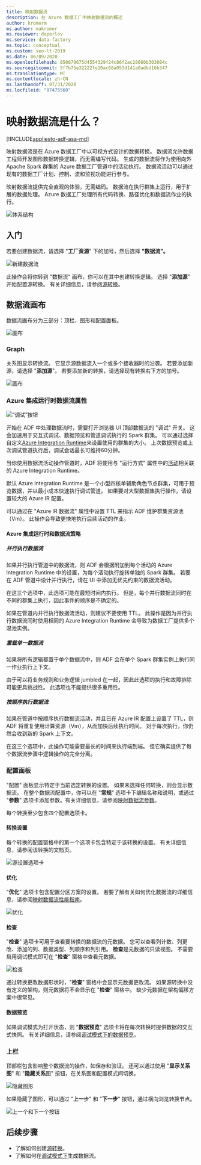 ```yaml
---
title: 映射数据流
description: 在 Azure 数据工厂中映射数据流的概述
author: kromerm
ms.author: makromer
ms.reviewer: daperlov
ms.service: data-factory
ms.topic: conceptual
ms.custom: seo-lt-2019
ms.date: 06/09/2020
ms.openlocfilehash: 850879675d4554329f24c86f2ac28660b303084c
ms.sourcegitcommit: 5f7b75e32222fe20ac68a053d141a0adbd16b347
ms.translationtype: MT
ms.contentlocale: zh-CN
ms.lasthandoff: 07/31/2020
ms.locfileid: "87475560"
---
```

# <a name="what-are-mapping-data-flows"></a>映射数据流是什么？

[!INCLUDE[appliesto-adf-asa-md](includes/appliesto-adf-asa-md.md)]

映射数据流是在 Azure 数据工厂中以可视方式设计的数据转换。 数据流允许数据工程师开发图形数据转换逻辑，而无需编写代码。 生成的数据流将作为使用向外 Apache Spark 群集的 Azure 数据工厂管道中的活动执行。 数据流活动可以通过现有的数据工厂计划、控制、流和监视功能进行参与。

映射数据流提供完全直观的体验，无需编码。 数据流在执行群集上运行，用于扩展的数据处理。 Azure 数据工厂处理所有代码转换、路径优化和数据流作业的执行。

![体系结构](media/data-flow/adf-data-flows.png "体系结构")

## <a name="getting-started"></a>入门

若要创建数据流，请选择 "**工厂资源**" 下的加号，然后选择 **"数据流"。** 

![新建数据流](media/data-flow/newdataflow2.png "新建数据流")

此操作会将你转到 "数据流" 画布，你可以在其中创建转换逻辑。 选择 "**添加源**" 开始配置源转换。 有关详细信息，请参阅[源转换](data-flow-source.md)。

## <a name="data-flow-canvas"></a>数据流画布

数据流画布分为三部分：顶栏、图形和配置面板。 

![画布](media/data-flow/canvas1.png "画布")

### <a name="graph"></a>Graph

关系图显示转换流。 它显示源数据流入一个或多个接收器时的沿袭。 若要添加新源，请选择 "**添加源**"。 若要添加新的转换，请选择现有转换右下方的加号。

![画布](media/data-flow/canvas2.png "画布")

### <a name="azure-integration-runtime-data-flow-properties"></a>Azure 集成运行时数据流属性

![“调试”按钮](media/data-flow/debugbutton.png "“调试”按钮")

开始在 ADF 中处理数据流时，需要打开浏览器 UI 顶部数据流的 "调试" 开关。 这会加速用于交互式调试、数据预览和管道调试执行的 Spark 群集。 可以通过选择自定义[Azure Integration Runtime](concepts-integration-runtime.md)来设置使用的群集的大小。 上次数据预览或上次调试管道执行后，调试会话最长可维持60分钟。

当你使用数据流活动操作管道时，ADF 将使用与 "运行方式" 属性中的[活动](control-flow-execute-data-flow-activity.md)相关联的 Azure Integration Runtime。

默认 Azure Integration Runtime 是一个小型四核单辅助角色节点群集，可用于预览数据，并以最小成本快速执行调试管道。 如果要对大型数据集执行操作，请设置较大的 Azure IR 配置。

可以通过在 "Azure IR 数据流" 属性中设置 TTL 来指示 ADF 维护群集资源池（Vm）。 此操作会导致更快地执行后续活动的作业。

#### <a name="azure-integration-runtime-and-data-flow-strategies"></a>Azure 集成运行时和数据流策略

##### <a name="execute-data-flows-in-parallel"></a>并行执行数据流

如果并行执行管道中的数据流，则 ADF 会根据附加到每个活动的 Azure Integration Runtime 中的设置，为每个活动执行旋转单独的 Spark 群集。 若要在 ADF 管道中设计并行执行，请在 UI 中添加无优先约束的数据流活动。

在这三个选项中，此选项可能在最短时间内执行。 但是，每个并行数据流同时在不同的群集上执行，因此事件的顺序是不确定的。

如果在管道内并行执行数据流活动，则建议不要使用 TTL。 此操作是因为并行执行数据流同时使用相同的 Azure Integration Runtime 会导致为数据工厂提供多个温池实例。

##### <a name="overload-single-data-flow"></a>重载单一数据流

如果将所有逻辑都置于单个数据流中，则 ADF 会在单个 Spark 群集实例上执行同一作业执行上下文。

由于可以将业务规则和业务逻辑 jumbled 在一起，因此此选项的执行和故障排除可能更具挑战性。 此选项也不能提供很多重用性。

##### <a name="execute-data-flows-sequentially"></a>按顺序执行数据流

如果在管道中按顺序执行数据流活动，并且已在 Azure IR 配置上设置了 TTL，则 ADF 将重复使用计算资源（Vm），从而加快后续执行时间。 对于每次执行，你仍然会收到新的 Spark 上下文。

在这三个选项中，此操作可能需要最长的时间来执行端到端。 但它确实提供了每个数据流步骤中逻辑操作的完全分离。

### <a name="configuration-panel"></a>配置面板

"配置" 面板显示特定于当前选定转换的设置。 如果未选择任何转换，则会显示数据流。 在整个数据流配置中，你可以在 "**常规**" 选项卡下编辑名称和说明，或通过 "**参数**" 选项卡添加参数。有关详细信息，请参阅[映射数据流参数](parameters-data-flow.md)。

每个转换至少包含四个配置选项卡。

#### <a name="transformation-settings"></a>转换设置

每个转换的配置窗格中的第一个选项卡包含特定于该转换的设置。 有关详细信息，请参阅该转换的文档页。

![源设置选项卡](media/data-flow/source1.png "源设置选项卡")

#### <a name="optimize"></a>优化

"**优化**" 选项卡包含配置分区方案的设置。 若要了解有关如何优化数据流的详细信息，请参阅[映射数据流性能指南](concepts-data-flow-performance.md)。

![优化](media/data-flow/optimize.png "优化")

#### <a name="inspect"></a>检查

"**检查**" 选项卡可用于查看要转换的数据流的元数据。 您可以查看列计数、列更改、添加的列、数据类型、列顺序和列引用。 **检查**是元数据的只读视图。 不需要启用调试模式即可在 "**检查**" 窗格中查看元数据。

![检查](media/data-flow/inspect1.png "检查")

通过转换更改数据形状时，"**检查**" 窗格中会显示元数据更改流。 如果源转换中没有定义的架构，则元数据将不会显示在 "**检查**" 窗格中。 缺少元数据在架构偏移方案中很常见。

#### <a name="data-preview"></a>数据预览

如果调试模式为打开状态，则 "**数据预览**" 选项卡将在每次转换时提供数据的交互式快照。 有关详细信息，请参阅[调试模式下的数据预览](concepts-data-flow-debug-mode.md#data-preview)。

### <a name="top-bar"></a>上栏

顶部栏包含影响整个数据流的操作，如保存和验证。 还可以通过使用 "**显示关系图**" 和 "**隐藏关系**图" 按钮，在关系图和配置模式间切换。

![隐藏图形](media/data-flow/hideg.png "隐藏图形")

如果隐藏了图形，可以通过 "**上一**步" 和 "**下一步**" 按钮，通过横向浏览转换节点。

![上一个和下一个按钮](media/data-flow/showhide.png "上一个和下一个按钮")

## <a name="next-steps"></a>后续步骤

* 了解如何创建[源转换](data-flow-source.md)。
* 了解如何在[调试模式下](concepts-data-flow-debug-mode.md)生成数据流。
